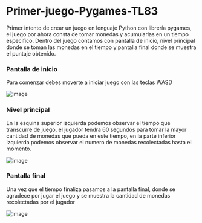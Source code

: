 # Primer-juego-Pygames-TL83
Primer intento de crear un juego en lenguaje Python con librería pygames, el juego por ahora consta de tomar monedas y acumularlas en un tiempo especifico.
Dentro del juego contamos con pantalla de inicio, nivel principal donde se toman las monedas en el tiempo y pantalla final donde se muestra el puntaje obtenido.

### Pantalla de inicio
Para comenzar debes moverte a iniciar juego con las teclas WASD

![image](https://user-images.githubusercontent.com/74442776/163692294-6d6f96e6-c68b-4d9e-a8ad-5d26eed82f8f.png)


### Nivel principal
En la esquina superior izquierda podemos observar el tiempo que transcurre de juego, el jugador tendra 60 segundos para tomar la mayor
cantidad de monedas que pueda en este tiempo, en la parte inferior izquierda podemos observar el numero de monedas recolectadas hasta el momento.

![image](https://user-images.githubusercontent.com/74442776/163692342-4f04669e-deb6-4717-8e58-4b85ced961f9.png)

### Pantalla final 
Una vez que el tiempo finaliza pasamos a la pantalla final, donde se agradece por jugar el juego y se muestra la cantidad de monedas recolectadas por el jugador

![image](https://user-images.githubusercontent.com/74442776/163692410-6cb801b5-5171-4fc9-9cc0-db4b2dbb32da.png)

